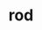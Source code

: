 ---
category: 3-letters
denotation: null
name: rod
reference_link: https://www.etymonline.com/word/rod
root_language: null
root_name: null
title: rod
type: free
word_sums:
- respelling: rod
  sum: 'Rod + '
---
